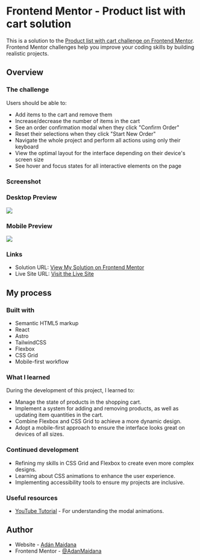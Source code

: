# Frontend Mentor - Product list with cart solution

This is a solution to the [Product list with cart challenge on Frontend Mentor](https://www.frontendmentor.io/challenges/product-list-with-cart-5MmqLVAp_d). Frontend Mentor challenges help you improve your coding skills by building realistic projects. 

## Overview

### The challenge

Users should be able to:

- Add items to the cart and remove them
- Increase/decrease the number of items in the cart
- See an order confirmation modal when they click "Confirm Order"
- Reset their selections when they click "Start New Order"
- Navigate the whole project and perform all actions using only their keyboard
- View the optimal layout for the interface depending on their device's screen size
- See hover and focus states for all interactive elements on the page

### Screenshot

### Desktop Preview
![](./desktop-preview.jpg)

### Mobile Preview
![](./mobile-preview.jpg)

### Links

- Solution URL: [View My Solution on Frontend Mentor](https://www.frontendmentor.io/solutions/product-list-with-cart-ycYsoy8g7y)
- Live Site URL: [Visit the Live Site](https://adanmaidana.github.io/Product-list-with-cart/)

## My process

### Built with

- Semantic HTML5 markup
- React
- Astro
- TailwindCSS
- Flexbox
- CSS Grid
- Mobile-first workflow

### What I learned

During the development of this project, I learned to:

* Manage the state of products in the shopping cart.
* Implement a system for adding and removing products, as well as updating item quantities in the cart.
* Combine Flexbox and CSS Grid to achieve a more dynamic design.
* Adopt a mobile-first approach to ensure the interface looks great on devices of all sizes.

### Continued development

* Refining my skills in CSS Grid and Flexbox to create even more complex designs.
* Learning about CSS animations to enhance the user experience.
* Implementing accessibility tools to ensure my projects are inclusive.

### Useful resources

- [YouTube Tutorial](https://youtu.be/vmDEHAzj2XE?si=j5k7ubtAdqZjmJT5) - For understanding the modal animations.

## Author

- Website - [Adán Maidana](https://adanmaidana.github.io/Portfolio/)
- Frontend Mentor - [@AdanMaidana](https://www.frontendmentor.io/profile/AdanMaidana)

